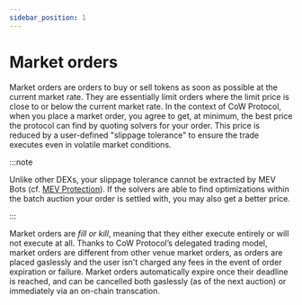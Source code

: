 ```yaml
---
sidebar_position: 1
---
```


# Market orders

Market orders are orders to buy or sell tokens as soon as possible at the current market rate.
They are essentially limit orders where the limit price is close to or below the current market rate.
In the context of CoW Protocol, when you place a market order, you agree to get, at minimum, the best price the protocol can find by quoting solvers for your order.
This price is reduced by a user-defined "slippage tolerance" to ensure the trade executes even in volatile market conditions.

:::note

Unlike other DEXs, your slippage tolerance cannot be extracted by MEV Bots (cf. [MEV Protection](../batch-auctions/mev-protection)).
If the solvers are able to find optimizations within the batch auction your order is settled with, you may also get a better price.

:::

Market orders are _fill or kill_, meaning that they either execute entirely or will not execute at all. 
Thanks to CoW Protocol’s delegated trading model, market orders are different from other venue market orders, as orders are placed gaslessly and the user isn't charged any fees in the event of order expiration or failure.
Market orders automatically expire once their deadline is reached, and can be cancelled both gaslessly (as of the next auction) or immediately via an on-chain transcation.
